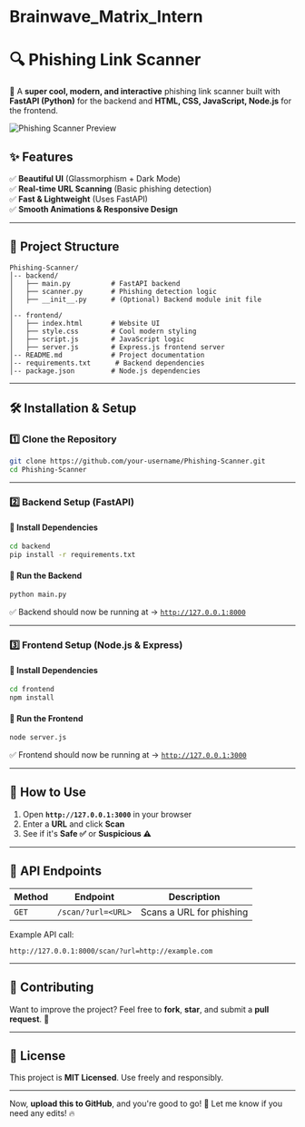 # Brainwave_Matrix_Intern

# **🔍 Phishing Link Scanner**  

🚀 A **super cool, modern, and interactive** phishing link scanner built with **FastAPI (Python)** for the backend and **HTML, CSS, JavaScript, Node.js** for the frontend.  

![Phishing Scanner Preview](https://via.placeholder.com/800x400?text=Project+Preview)  

## **✨ Features**  
✅ **Beautiful UI** (Glassmorphism + Dark Mode)  
✅ **Real-time URL Scanning** (Basic phishing detection)  
✅ **Fast & Lightweight** (Uses FastAPI)  
✅ **Smooth Animations & Responsive Design**  

---

## **📂 Project Structure**
```
Phishing-Scanner/
│-- backend/
│   ├── main.py          # FastAPI backend
│   ├── scanner.py       # Phishing detection logic
│   ├── __init__.py      # (Optional) Backend module init file
│
│-- frontend/
│   ├── index.html       # Website UI
│   ├── style.css        # Cool modern styling
│   ├── script.js        # JavaScript logic
│   ├── server.js        # Express.js frontend server
│-- README.md            # Project documentation
│-- requirements.txt      # Backend dependencies
│-- package.json         # Node.js dependencies
```

---

## **🛠️ Installation & Setup**

### **1️⃣ Clone the Repository**
```bash
git clone https://github.com/your-username/Phishing-Scanner.git
cd Phishing-Scanner
```

---

### **2️⃣ Backend Setup (FastAPI)**
#### **🔹 Install Dependencies**
```bash
cd backend
pip install -r requirements.txt
```

#### **🔹 Run the Backend**
```bash
python main.py
```
✅ Backend should now be running at → [`http://127.0.0.1:8000`](http://127.0.0.1:8000)

---

### **3️⃣ Frontend Setup (Node.js & Express)**
#### **🔹 Install Dependencies**
```bash
cd frontend
npm install
```

#### **🔹 Run the Frontend**
```bash
node server.js
```
✅ Frontend should now be running at → [`http://127.0.0.1:3000`](http://127.0.0.1:3000)

---

## **🧪 How to Use**
1. Open **`http://127.0.0.1:3000`** in your browser  
2. Enter a **URL** and click **Scan**  
3. See if it's **Safe ✅** or **Suspicious ⚠️**  

---

## **📜 API Endpoints**
| Method | Endpoint | Description |
|--------|---------|-------------|
| `GET` | `/scan/?url=<URL>` | Scans a URL for phishing |

Example API call:  
```
http://127.0.0.1:8000/scan/?url=http://example.com
```

---

## **🤝 Contributing**
Want to improve the project? Feel free to **fork**, **star**, and submit a **pull request**. 🚀  

---

## **📜 License**
This project is **MIT Licensed**. Use freely and responsibly.  

---

Now, **upload this to GitHub**, and you're good to go! 🚀 Let me know if you need any edits! 🔥